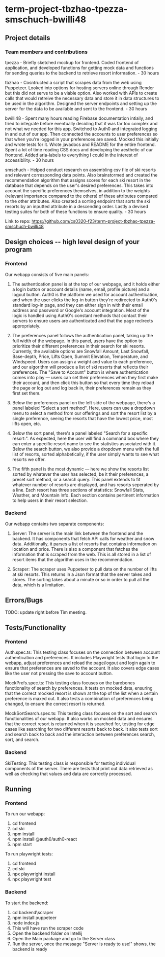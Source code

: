# term-project-tbzhao-tpezza-smschuch-bwilli48

## Project details

### Team members and contributions

tpezza - Briefly sketched mockup for frontend. Coded frontend of application, and developed functions for getting mock data and functions for sending queries to the backend to retrieve resort information. - 30 hours

tbzhao - Cosntructed a script that scrapes data from the web using Puppeteer. Looked into options for hosting servers online through Render but this did not serve to be a viable option. Also worked with APIs to create calls that would retreive the necessary data and store it in data structures to be used in the algorithm. Designed the server endpoints and setting up the server for the data to be available and sent to the frontend. - 30 hours

bwilli48 - Spent many hours reading Firebase documentation intially, and tried to integrate before eventually deciding that it was far too complex and not what we needed for this app. Switched to Auth0 and integrated logging in and out of our app. Then connected the accounts to user preferences so that when you're logged in your preferences are saved. Mocked this initially and wrote tests for it. Wrote javadocs and README for the entire frontend. Spent a lot of time reading CSS docs and developing the aesthetic of our frontend. Added aria-labels to everything I could in the interest of accessibility. - 30 hours

smschuch - Helped conduct research on assembling csv file of ski resorts and relevant corresponding data points. Also brainstormed and created the recommendation algorithm that assigns scores for each ski resort in the database that depends on the user's desired preferences. This takes into account the specific preferences themselves, in addition to the weights (relevant importance compared to the others) of these attributes compared to the other attributes. Also created a sorting endpoint that sorts the ski resorts by an inputted attribute in a descending order. Lastly a devised testing suites for both of these functions to ensure quality.  - 30 hours

Link to repo: https://github.com/cs0320-f23/term-project-tbzhao-tpezza-smschuch-bwilli48

## Design choices -- high level design of your program

### Frontend

Our webapp consists of five main panels:

1. The authentication panel is at the top of our webpage, and it holds either a login button or account details (name, email, profile picture) and a logout button. Auth0 is the platform we used for account authentication, and when the user clicks the log-in button they're redirected to Auth0's standard log-in page, and they can either sign in with their email address and password or Google's acocunt integration. Most of the logic is handled using Auth0's constant methods that contact their servers to ensure users are authenticated and that the page redirects appropriately.

2. The preferences panel follows the authentication panel, taking up the full width of the webpage. In this panel, users have the option to prioritize their different preferences in their search for ski resorts. Currently, the avaliable options are Snowfall Amount, Last Snowfall, Base-depth, Price, Lifts Open, Summit Elevation, Temperature, and Windspeed. Users can assign a weight and value to each preference, and our algorithm will produce a list of ski resorts that reflects their preferences. The "Save to Account" button is where authentication comes into play — users can set their preferences when they first make their account, and then click this button so that every time they reload the page or log out and log back in, their preferences remain as they first set them.

3. Below the preferences panel on the left side of the webpage, there's a panel labeled "Select a sort method". Here, users can use a dropdown menu to select a method from our offerings and sort the resort list by a single preference, seeing the resorts that have the lowest price, most lifts open, etc.

4. Below the sort panel, there's a panel labeled "Search for a specific resort:". As expected, here the user will find a command box where they can enter a specific resort name to see the statistics associated with it. Below the search button, we also provide a dropdown menu with the full list of resorts, sorted alphabetically, if the user simply wants to see what resorts we offer.

5. The fifth panel is the most dynamic — here we show the resorts list sorted by whatever the user has selected, be it their preferences, a preset sort method, or a search query. This panel extends to fit whatever number of resorts are displayed, and has resorts seperated by a line. Each resort has three sections of statistics: Snowfall Stats, Weather, and Mountain Info. Each section contains pertinent information to help users in their resort selection.

### Backend

Our webapp contains two separate components:

1. Server: The server is the main link between the frontend and the backend. It has components that fetch API calls for weather and snow data. Additionally, it parses a list of resorts that contains information on location and price. There is also a component that fetches the information that is scraped from the web. This is all stored in a list of resort items that the algorithm uses in the recommendation.

2. Scraper: The scraper uses Puppeteer to pull data on the number of lifts at ski resorts. This returns in a Json format that the server takes and stores. The sorting takes about a minute or so in order to pull all the data, which is a limitation.

## Errors/Bugs

TODO: update right before Tim meeting.

## Tests/Functionality

### Frontend

Auth.spec.ts: This testing class focuses on the connection between account authentication and preferences. It includes Playwright tests that login to the webapp, adjust preferences and reload the page/logout and login again to ensure that preferences are saved to the account. It also covers edge cases like the user not pressing the save to account button.

MockPrefs.spec.ts: This testing class focuses on the barebones functionality of search by preferences. It tests on mocked data, ensuring that the correct mocked resort is shown at the top of the list when a certain preference is maxed out. It also tests a combination of preferences being changed, to ensure the correct resort is returned.

MockSortSearch.spec.ts: This testing class focuses on the sort and search functionalities of our webapp. It also works on mocked data and ensures that the correct resort is returned when it is searched for, testing for edge cases like searching for two different resorts back to back. It also tests sort and search back to back and the interaction between preferences search, sort, and search.

### Backend

SkiTesting: This testing class is responsible for testing individual components of the server. There are tests that print out data retrieved as well as checking that values and data are correctly processed.

## Running

### Frontend

To run our webapp:

1. cd frontend
2. cd ski
3. npm install
4. npm install @auth0/auth0-react
5. npm start

To run playwright tests:

1. cd frontend
2. cd ski
3. npx playwright install
4. npx playwright test

### Backend

To start the backend:

1. cd backend\scraper
2. npm install puppeteer
3. node index.js
4. This will have run the scraper code
5. Open the backend folder on Intellij
6. Open the Main package and go to the Server class
7. Run the server, once the message "Server is ready to use!" shows, the backend is ready

